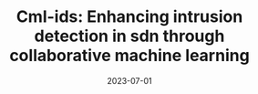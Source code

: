 ---
title: "Cml-ids: Enhancing intrusion detection in sdn through collaborative machine learning"
collection: publications
category: conferences
permalink: /publication/2023-cmlids
#excerpt: 'This paper is about the number 1. 📄 [PDF](http://academicpages.github.io/files/paper1.pdf) | 📚 [BibTeX](http://academicpages.github.io/files/bibtex1.bib)'
date: 2023-07-01
#venue: '2023 19th International Conference on Network and Service Management (CNSM)'
#slidesurl: 'http://pratyushagnihotri.github.io/files/cmlids.pdf'
paperurl: 'https://www.kom.tu-darmstadt.de/assets/7d8c6bb2-af06-4c5b-b4bd-4ed9dd4a7d53/GZA___23.pdf'
bibtexurl: 'https://ieeexplore.ieee.org/document/10327863'
citation: 'Golchin, Pegah and Zhou, Chengbo and <b>Agnihotri, Pratyush</b> and Hajizadeh, Mehrdad and Kundel, Ralf and Steinmetz, Ralf. (2023). &quot;Cml-ids: Enhancing intrusion detection in sdn through collaborative machine learning.&quot; <i>2023 19th International Conference on Network and Service Management (CNSM)</i>.'

---